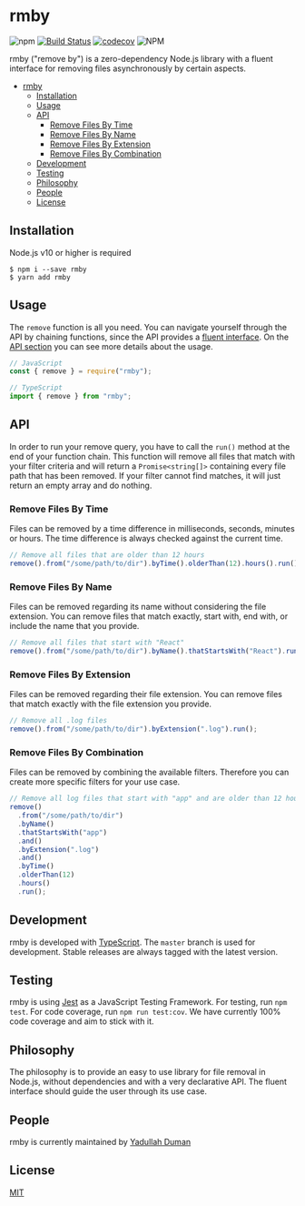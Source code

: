 # rmby

![npm](https://img.shields.io/npm/v/rmby)
[![Build Status](https://travis-ci.org/yduman/rmby.svg?branch=master)](https://travis-ci.org/yduman/rmby)
[![codecov](https://codecov.io/gh/yduman/rmby/branch/master/graph/badge.svg)](https://codecov.io/gh/yduman/rmby)
![NPM](https://img.shields.io/npm/l/rmby)

rmby ("remove by") is a zero-dependency Node.js library with a fluent interface for removing files asynchronously by certain aspects.

- [rmby](#rmby)
  - [Installation](#installation)
  - [Usage](#usage)
  - [API](#api)
    - [Remove Files By Time](#remove-files-by-time)
    - [Remove Files By Name](#remove-files-by-name)
    - [Remove Files By Extension](#remove-files-by-extension)
    - [Remove Files By Combination](#remove-files-by-combination)
  - [Development](#development)
  - [Testing](#testing)
  - [Philosophy](#philosophy)
  - [People](#people)
  - [License](#license)

## Installation

Node.js v10 or higher is required

```console
$ npm i --save rmby
$ yarn add rmby
```

## Usage

The `remove` function is all you need. You can navigate yourself through the API by chaining functions, since the API provides a [fluent interface](https://martinfowler.com/bliki/FluentInterface.html). On the [API section](#api) you can see more details about the usage.

```js
// JavaScript
const { remove } = require("rmby");

// TypeScript
import { remove } from "rmby";
```

## API

In order to run your remove query, you have to call the `run()` method at the end of your function chain. This function will remove all files that match with your filter criteria and will return a `Promise<string[]>` containing every file path that has been removed. If your filter cannot find matches, it will just return an empty array and do nothing.

### Remove Files By Time

Files can be removed by a time difference in milliseconds, seconds, minutes or hours. The time difference is always checked against the current time.

```js
// Remove all files that are older than 12 hours
remove().from("/some/path/to/dir").byTime().olderThan(12).hours().run();
```

### Remove Files By Name

Files can be removed regarding its name without considering the file extension. You can remove files that match exactly, start with, end with, or include the name that you provide.

```js
// Remove all files that start with "React"
remove().from("/some/path/to/dir").byName().thatStartsWith("React").run();
```

### Remove Files By Extension

Files can be removed regarding their file extension. You can remove files that match exactly with the file extension you provide.

```js
// Remove all .log files
remove().from("/some/path/to/dir").byExtension(".log").run();
```

### Remove Files By Combination

Files can be removed by combining the available filters. Therefore you can create more specific filters for your use case.

```js
// Remove all log files that start with "app" and are older than 12 hours
remove()
  .from("/some/path/to/dir")
  .byName()
  .thatStartsWith("app")
  .and()
  .byExtension(".log")
  .and()
  .byTime()
  .olderThan(12)
  .hours()
  .run();
```

## Development

rmby is developed with [TypeScript](https://www.typescriptlang.org/). The `master` branch is used for development. Stable releases are always tagged with the latest version.

## Testing

rmby is using [Jest](https://jestjs.io/) as a JavaScript Testing Framework. For testing, run `npm test`. For code coverage, run `npm run test:cov`. We have currently 100% code coverage and aim to stick with it.

## Philosophy

The philosophy is to provide an easy to use library for file removal in Node.js, without dependencies and with a very declarative API. The fluent interface should guide the user through its use case.

## People

rmby is currently maintained by [Yadullah Duman](https://github.com/yduman)

## License

[MIT](LICENSE)
